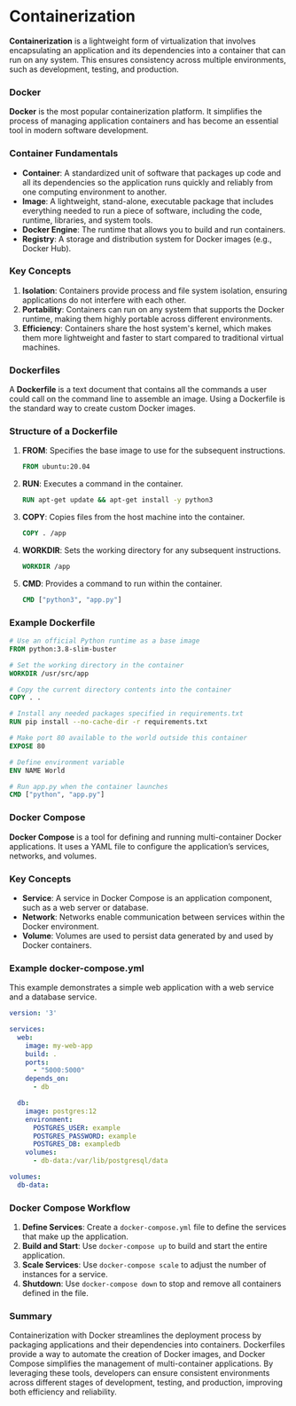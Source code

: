 <h1>Containerization</h1>

**Containerization** is a lightweight form of virtualization that involves encapsulating an application and its dependencies into a container that can run on
any system. This ensures consistency across multiple environments, such as development, testing, and production.

### Docker

**Docker** is the most popular containerization platform.
It simplifies the process of managing application containers and has become an essential tool in modern software development.

### Container Fundamentals

- **Container**: A standardized unit of software that packages up code and all its dependencies so the application runs quickly and reliably from one computing
  environment to another.
- **Image**: A lightweight, stand-alone, executable package that includes everything needed to run a piece of software, including the code, runtime, libraries,
   and system tools.
- **Docker Engine**: The runtime that allows you to build and run containers.
- **Registry**: A storage and distribution system for Docker images (e.g., Docker Hub).

### Key Concepts

1. **Isolation**: Containers provide process and file system isolation, ensuring applications do not interfere with each other.
2. **Portability**: Containers can run on any system that supports the Docker runtime, making them highly portable across different environments.
3. **Efficiency**: Containers share the host system's kernel, which makes them more lightweight and faster to start compared to traditional virtual machines.

### Dockerfiles

A **Dockerfile** is a text document that contains all the commands a user could call on the command line to assemble an image. 
Using a Dockerfile is the standard way to create custom Docker images.

### Structure of a Dockerfile

1. **FROM**: Specifies the base image to use for the subsequent instructions.
   ```dockerfile
   FROM ubuntu:20.04
   ```
2. **RUN**: Executes a command in the container.
   ```dockerfile
   RUN apt-get update && apt-get install -y python3
   ```
3. **COPY**: Copies files from the host machine into the container.
   ```dockerfile
   COPY . /app
   ```
4. **WORKDIR**: Sets the working directory for any subsequent instructions.
   ```dockerfile
   WORKDIR /app
   ```
5. **CMD**: Provides a command to run within the container.
   ```dockerfile
   CMD ["python3", "app.py"]
   ```

### Example Dockerfile

```dockerfile
# Use an official Python runtime as a base image
FROM python:3.8-slim-buster

# Set the working directory in the container
WORKDIR /usr/src/app

# Copy the current directory contents into the container
COPY . .

# Install any needed packages specified in requirements.txt
RUN pip install --no-cache-dir -r requirements.txt

# Make port 80 available to the world outside this container
EXPOSE 80

# Define environment variable
ENV NAME World

# Run app.py when the container launches
CMD ["python", "app.py"]
```

### Docker Compose

**Docker Compose** is a tool for defining and running multi-container Docker applications.
It uses a YAML file to configure the application’s services, networks, and volumes.

### Key Concepts

- **Service**: A service in Docker Compose is an application component, such as a web server or database.
- **Network**: Networks enable communication between services within the Docker environment.
- **Volume**: Volumes are used to persist data generated by and used by Docker containers.

### Example docker-compose.yml

This example demonstrates a simple web application with a web service and a database service.

```yaml
version: '3'

services:
  web:
    image: my-web-app
    build: .
    ports:
      - "5000:5000"
    depends_on:
      - db

  db:
    image: postgres:12
    environment:
      POSTGRES_USER: example
      POSTGRES_PASSWORD: example
      POSTGRES_DB: exampledb
    volumes:
      - db-data:/var/lib/postgresql/data

volumes:
  db-data:
```

### Docker Compose Workflow

1. **Define Services**: Create a `docker-compose.yml` file to define the services that make up the application.
2. **Build and Start**: Use `docker-compose up` to build and start the entire application.
3. **Scale Services**: Use `docker-compose scale` to adjust the number of instances for a service.
4. **Shutdown**: Use `docker-compose down` to stop and remove all containers defined in the file.

### Summary

Containerization with Docker streamlines the deployment process by packaging applications and their dependencies into containers. Dockerfiles provide a 
way to automate the creation of Docker images, and Docker Compose simplifies the management of multi-container applications. By leveraging these tools,
developers can ensure consistent environments across different stages of development, testing, and production, improving both efficiency and reliability.
